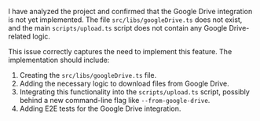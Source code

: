 I have analyzed the project and confirmed that the Google Drive integration is not yet implemented. The file `src/libs/googleDrive.ts` does not exist, and the main `scripts/upload.ts` script does not contain any Google Drive-related logic.

This issue correctly captures the need to implement this feature. The implementation should include:

1.  Creating the `src/libs/googleDrive.ts` file.
2.  Adding the necessary logic to download files from Google Drive.
3.  Integrating this functionality into the `scripts/upload.ts` script, possibly behind a new command-line flag like `--from-google-drive`.
4.  Adding E2E tests for the Google Drive integration.